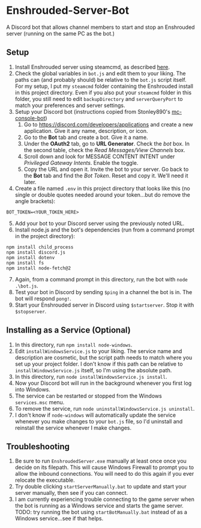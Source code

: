 # Enshrouded-Server-Bot
A Discord bot that allows channel members to start and stop an Enshrouded server (running on the same PC as the bot.)

## Setup
1. Install Enshrouded server using steamcmd, as described [here](https://hub.tcno.co/games/enshrouded/dedicated_server/). 
2. Check the global variables in `bot.js` and edit them to your liking. The paths can (and probably should) be relative to the `bot.js` script itself. For my setup, I put my `steamcmd` folder containing the Enshrouded install in this project directory. Even if you also put your `steamcmd` folder in this folder, you still need to edit `backupDirectory` and `serverQueryPort` to match your preferences and server settings.
3. Setup your Discord bot (instructions copied from Stonley890's [mc-console-bot](https://github.com/Stonley890/mc-console-bot))
    1. Go to https://discord.com/developers/applications and create a new application. Give it any name, description, or icon.
    2. Go to the **Bot** tab and create a bot. Give it a name.
    3. Under the **OAuth2** tab, go to **URL Generator**. Check the _bot_ box. In the second table, check the _Read Messages/View Channels_ box.
    4. Scroll down and look for MESSAGE CONTENT INTENT under _Privileged Gateway Intents_. Enable the toggle.
    5. Copy the URL and open it. Invite the bot to your server. Go back to the **Bot** tab and find the _Bot Token_. Reset and copy it. We'll need it later.
4. Create a file named `.env` in this project directory that looks like this (no single or double quotes needed around your token...but do remove the angle brackets):
```
BOT_TOKEN=<YOUR_TOKEN_HERE>
```
5. Add your bot to your Discord server using the previously noted URL.
6. Install node.js and the bot's dependencies (run from a command prompt in the project directory):
```
npm install child_process
npm install discord.js
npm install dotenv
npm install fs
npm install node-fetch@2
```
7. Again, from a command prompt in this directory, run the bot with `node .\bot.js`.
8. Test your bot in Discord by sending `$ping` in a channel the bot is in. The bot will respond `pong!`.
9. Start your Enshrouded server in Discord using `$startserver`. Stop it with `$stopserver`.

## Installing as a Service (Optional)
1. In this directory, run `npm install node-windows`.
2. Edit `installWindowsService.js` to your liking. The service name and description are cosmetic, but the script path needs to match where you set up your project folder. I don't know if this path can be relative to `installWindowsService.js` itself, so I'm using the absolute path.
3. In this directory, run `node installWindowsService.js install`.
4. Now your Discord bot will run in the background whenever you first log into Windows.
5. The service can be restarted or stopped from the Windows `services.msc` menu.
6. To remove the service, run `node uninstallWindowsService.js uninstall`. 
7. I don't know if `node-windows` will automatically update the service whenever you make changes to your `bot.js` file, so I'd uninstall and reinstall the service whenever I make changes.

## Troubleshooting
1. Be sure to run `EnshroudedServer.exe` manually at least once once you decide on its filepath. This will cause Windows Firewall to prompt you to allow the inbound connections. You will need to do this again if you ever relocate the executable.
2. Try double clicking `startServerManually.bat` to update and start your server manually, then see if you can connect.
3. I am currently experiencing trouble connecting to the game server when the bot is running as a Windows service and starts the game server. TODO: try running the bot using `startBotManually.bat` instead of as a Windows service...see if that helps.